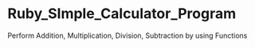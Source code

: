 # Ruby_SImple_Calculator_Program
Perform Addition, Multiplication, Division, Subtraction by using Functions
